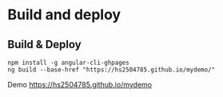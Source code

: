 # Build and deploy

## Build & Deploy

```
npm install -g angular-cli-ghpages
ng build --base-href "https://hs2504785.github.io/mydemo/"
```

Demo
https://hs2504785.github.io/mydemo
